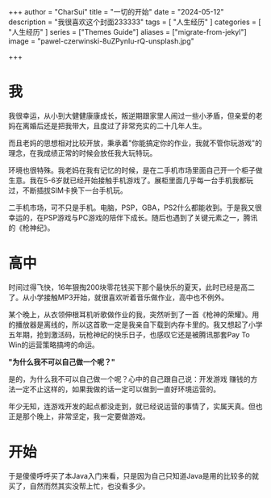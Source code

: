 +++
author = "CharSui"
title = "一切的开始"
date = "2024-05-12"
description = "我很喜欢这个封面233333"
tags = [
	"人生经历"
]
categories = [
"人生经历"
]
series = ["Themes Guide"]
aliases = ["migrate-from-jekyl"]
image = "pawel-czerwinski-8uZPynIu-rQ-unsplash.jpg"

+++

# 我
我很幸运，从小到大健健康康成长，叛逆期跟家里人闹过一些小矛盾，但亲爱的老妈在离婚后还是把我带大，且度过了非常充实的二十几年人生。

而且老妈的思想相对比较开放，秉承着"你能搞定你的作业，我就不管你玩游戏"的理念，在我成绩正常的时候会放任我大玩特玩。

环境也很特殊。我老妈在我有记忆的时候，是在二手机市场里面自己开一个柜子做生意。我在5-6岁就已经开始接触手机游戏了。展柜里面几乎每一台手机我都玩过，不断插拔SIM卡换下一台手机玩。

二手机市场，可不只是手机。电脑，PSP，GBA，PS2什么都能收到。于是我又很幸运的，在PSP游戏与PC游戏的陪伴下成长。随后也遇到了关键元素之一，腾讯的《枪神纪》。

# 高中

时间过得飞快，16年狠掏200块零花钱买下那个最快乐的夏天，此时已经是高二了。从小学接触MP3开始，就很喜欢听着音乐做作业，高中也不例外。

某个晚上，从衣领伸根耳机听歌做作业的我，突然听到了一首《枪神的荣耀》。用的播放器是离线的，所以这首歌一定是我亲自下载到内存卡里的。我又想起了小学五年期，抢到激活码，玩枪神纪的快乐日子，也感叹它还是被腾讯那套Pay To Win的运营策略搞垮的命运。

**"为什么我不可以自己做一个呢？"**

是的，为什么我不可以自己做一个呢？心中的自己跟自己说：开发游戏 赚钱的方法一定不止这样的，如果我做的话一定可以做到一直好环境运营的。

年少无知，连游戏开发的起点都没走到，就已经说运营的事情了，实属天真。但也正是那个晚上，非常坚定，我一定要做游戏。

# 开始

于是傻傻呼呼买了本Java入门来看，只是因为自己只知道Java是用的比较多的就买了，自然而然其实没帮上忙，也没看多少。



